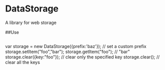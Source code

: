 # DataStorage
A library for web storage

##Use
>```javascript
var storage = new DataStorage({prefix:'baz'});    // set a custom prefix
storage.setItem("foo","bar");
storage.getItem("foo");                           // "bar"
storage.clear({key:"foo"});                       // clear only the specified key
storage.clear();                                  // clear all the keys
